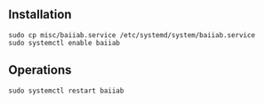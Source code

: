 ## Installation

```
sudo cp misc/baiiab.service /etc/systemd/system/baiiab.service
sudo systemctl enable baiiab
```

## Operations

```
sudo systemctl restart baiiab
```